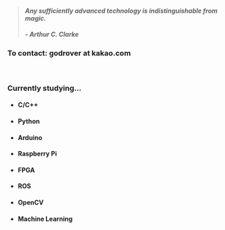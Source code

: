 > #### *Any sufficiently advanced technology is indistinguishable from magic.*
> ##### - Arthur C. Clarke

### To contact: godrover at kakao.com

　

### Currently studying...

- #### C/C++

- #### Python

- #### Arduino

- #### Raspberry Pi

- #### FPGA
  
- #### ROS

- #### OpenCV

- #### Machine Learning

